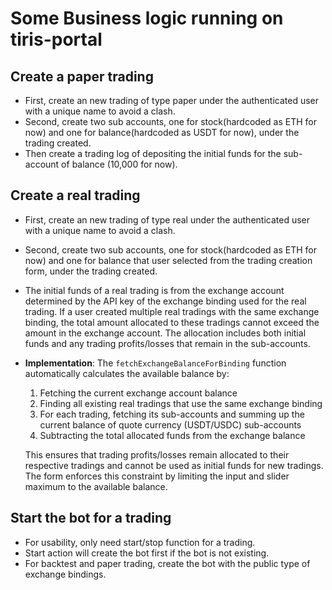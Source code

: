 # Some Business logic running on tiris-portal

## Create a paper trading
- First, create an new trading of type paper under the authenticated user with a unique name to avoid a clash.
- Second, create two sub accounts, one for stock(hardcoded as ETH for now) and one for balance(hardcoded as USDT for now), under the trading created.
- Then create a trading log of depositing the initial funds for the sub-account of balance (10,000 for now).

## Create a real trading
- First, create an new trading of type real under the authenticated user with a unique name to avoid a clash.
- Second, create two sub accounts, one for stock(hardcoded as ETH for now) and one for balance that user selected from the trading creation form, under the trading created.
- The initial funds of a real trading is from the exchange account determined by the API key of the exchange binding used for the real trading. If a user created multiple real tradings with the same exchange binding, the total amount allocated to these tradings cannot exceed the amount in the exchange account. The allocation includes both initial funds and any trading profits/losses that remain in the sub-accounts.
- **Implementation**: The `fetchExchangeBalanceForBinding` function automatically calculates the available balance by:
  1. Fetching the current exchange account balance
  2. Finding all existing real tradings that use the same exchange binding
  3. For each trading, fetching its sub-accounts and summing up the current balance of quote currency (USDT/USDC) sub-accounts
  4. Subtracting the total allocated funds from the exchange balance

  This ensures that trading profits/losses remain allocated to their respective tradings and cannot be used as initial funds for new tradings. The form enforces this constraint by limiting the input and slider maximum to the available balance. 

## Start the bot for a trading
- For usability, only need start/stop function for a trading.
- Start action will create the bot first if the bot is not existing.
- For backtest and paper trading, create the bot with the public type of exchange bindings.